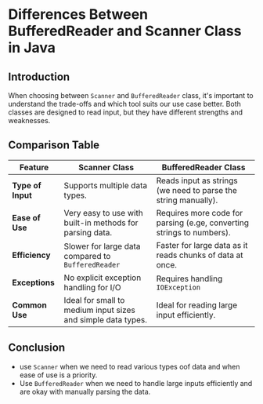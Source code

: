 # Differences Between BufferedReader and Scanner Class in Java

## Introduction
When choosing between `Scanner` and `BufferedReader` class, it's important to understand the trade-offs and which tool suits our use case better. Both classes are designed to read input, but they have different strengths and weaknesses.

## Comparison Table

| **Feature** | **Scanner Class** | **BufferedReader Class** |
|-------------|-------------------|--------------------------|
| **Type of Input** | Supports multiple data types. | Reads input as  strings (we need to parse the string manually). |
| **Ease of Use** | Very easy to use with built-in methods for parsing data. | Requires more code for parsing (e.ge, converting strings to numbers). |
| **Efficiency** | Slower for large data compared to `BufferedReader` | Faster for large data as it reads chunks of data at once. | 
| **Exceptions** | No explicit exception handling for I/O | Requires handling `IOException` | 
| **Common Use** | Ideal for small to medium input sizes and simple data types. | Ideal for reading large input efficiently. | 

## Conclusion 
- use `Scanner` when we need to read various types oof data and when ease of use is a priority. 
- Use `BufferedReader` when we need to handle large inputs efficiently and are okay with manually parsing the data.  
